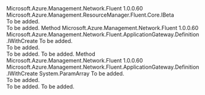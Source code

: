 <Type Name="IWithDisabledSslProtocolBeta" FullName="Microsoft.Azure.Management.Network.Fluent.ApplicationGateway.Definition.IWithDisabledSslProtocolBeta">
  <TypeSignature Language="C#" Value="public interface IWithDisabledSslProtocolBeta : Microsoft.Azure.Management.ResourceManager.Fluent.Core.IBeta" />
  <TypeSignature Language="ILAsm" Value=".class public interface auto ansi abstract IWithDisabledSslProtocolBeta implements class Microsoft.Azure.Management.ResourceManager.Fluent.Core.IBeta" />
  <TypeSignature Language="DocId" Value="T:Microsoft.Azure.Management.Network.Fluent.ApplicationGateway.Definition.IWithDisabledSslProtocolBeta" />
  <TypeSignature Language="VB.NET" Value="Public Interface IWithDisabledSslProtocolBeta&#xA;Implements IBeta" />
  <TypeSignature Language="F#" Value="type IWithDisabledSslProtocolBeta = interface&#xA;    interface IBeta" />
  <AssemblyInfo>
    <AssemblyName>Microsoft.Azure.Management.Network.Fluent</AssemblyName>
    <AssemblyVersion>1.0.0.60</AssemblyVersion>
  </AssemblyInfo>
  <Interfaces>
    <Interface>
      <InterfaceName>Microsoft.Azure.Management.ResourceManager.Fluent.Core.IBeta</InterfaceName>
    </Interface>
  </Interfaces>
  <Docs>
    <summary>To be added.</summary>
    <remarks>To be added.</remarks>
  </Docs>
  <Members>
    <Member MemberName="WithDisabledSslProtocol">
      <MemberSignature Language="C#" Value="public Microsoft.Azure.Management.Network.Fluent.ApplicationGateway.Definition.IWithCreate WithDisabledSslProtocol (Microsoft.Azure.Management.Network.Fluent.Models.ApplicationGatewaySslProtocol protocol);" />
      <MemberSignature Language="ILAsm" Value=".method public hidebysig newslot virtual instance class Microsoft.Azure.Management.Network.Fluent.ApplicationGateway.Definition.IWithCreate WithDisabledSslProtocol(class Microsoft.Azure.Management.Network.Fluent.Models.ApplicationGatewaySslProtocol protocol) cil managed" />
      <MemberSignature Language="DocId" Value="M:Microsoft.Azure.Management.Network.Fluent.ApplicationGateway.Definition.IWithDisabledSslProtocolBeta.WithDisabledSslProtocol(Microsoft.Azure.Management.Network.Fluent.Models.ApplicationGatewaySslProtocol)" />
      <MemberSignature Language="VB.NET" Value="Public Function WithDisabledSslProtocol (protocol As ApplicationGatewaySslProtocol) As IWithCreate" />
      <MemberSignature Language="F#" Value="abstract member WithDisabledSslProtocol : Microsoft.Azure.Management.Network.Fluent.Models.ApplicationGatewaySslProtocol -&gt; Microsoft.Azure.Management.Network.Fluent.ApplicationGateway.Definition.IWithCreate" Usage="iWithDisabledSslProtocolBeta.WithDisabledSslProtocol protocol" />
      <MemberType>Method</MemberType>
      <AssemblyInfo>
        <AssemblyName>Microsoft.Azure.Management.Network.Fluent</AssemblyName>
        <AssemblyVersion>1.0.0.60</AssemblyVersion>
      </AssemblyInfo>
      <ReturnValue>
        <ReturnType>Microsoft.Azure.Management.Network.Fluent.ApplicationGateway.Definition.IWithCreate</ReturnType>
      </ReturnValue>
      <Parameters>
        <Parameter Name="protocol" Type="Microsoft.Azure.Management.Network.Fluent.Models.ApplicationGatewaySslProtocol" />
      </Parameters>
      <Docs>
        <param name="protocol">To be added.</param>
        <summary>To be added.</summary>
        <returns>To be added.</returns>
        <remarks>To be added.</remarks>
      </Docs>
    </Member>
    <Member MemberName="WithDisabledSslProtocols">
      <MemberSignature Language="C#" Value="public Microsoft.Azure.Management.Network.Fluent.ApplicationGateway.Definition.IWithCreate WithDisabledSslProtocols (params Microsoft.Azure.Management.Network.Fluent.Models.ApplicationGatewaySslProtocol[] protocols);" />
      <MemberSignature Language="ILAsm" Value=".method public hidebysig newslot virtual instance class Microsoft.Azure.Management.Network.Fluent.ApplicationGateway.Definition.IWithCreate WithDisabledSslProtocols(class Microsoft.Azure.Management.Network.Fluent.Models.ApplicationGatewaySslProtocol[] protocols) cil managed" />
      <MemberSignature Language="DocId" Value="M:Microsoft.Azure.Management.Network.Fluent.ApplicationGateway.Definition.IWithDisabledSslProtocolBeta.WithDisabledSslProtocols(Microsoft.Azure.Management.Network.Fluent.Models.ApplicationGatewaySslProtocol[])" />
      <MemberSignature Language="VB.NET" Value="Public Function WithDisabledSslProtocols (ParamArray protocols As ApplicationGatewaySslProtocol()) As IWithCreate" />
      <MemberSignature Language="F#" Value="abstract member WithDisabledSslProtocols : Microsoft.Azure.Management.Network.Fluent.Models.ApplicationGatewaySslProtocol[] -&gt; Microsoft.Azure.Management.Network.Fluent.ApplicationGateway.Definition.IWithCreate" Usage="iWithDisabledSslProtocolBeta.WithDisabledSslProtocols protocols" />
      <MemberType>Method</MemberType>
      <AssemblyInfo>
        <AssemblyName>Microsoft.Azure.Management.Network.Fluent</AssemblyName>
        <AssemblyVersion>1.0.0.60</AssemblyVersion>
      </AssemblyInfo>
      <ReturnValue>
        <ReturnType>Microsoft.Azure.Management.Network.Fluent.ApplicationGateway.Definition.IWithCreate</ReturnType>
      </ReturnValue>
      <Parameters>
        <Parameter Name="protocols" Type="Microsoft.Azure.Management.Network.Fluent.Models.ApplicationGatewaySslProtocol[]">
          <Attributes>
            <Attribute>
              <AttributeName>System.ParamArray</AttributeName>
            </Attribute>
          </Attributes>
        </Parameter>
      </Parameters>
      <Docs>
        <param name="protocols">To be added.</param>
        <summary>To be added.</summary>
        <returns>To be added.</returns>
        <remarks>To be added.</remarks>
      </Docs>
    </Member>
  </Members>
</Type>